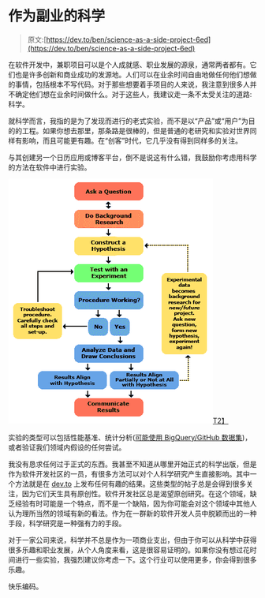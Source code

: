 # 作为副业的科学

> 原文:[https://dev.to/ben/science-as-a-side-project-6ed](https://dev.to/ben/science-as-a-side-project-6ed)

在软件开发中，兼职项目可以是个人成就感、职业发展的源泉，通常两者都有。它们也是许多创新和商业成功的发源地。人们可以在业余时间自由地做任何他们想做的事情，包括根本不写代码。对于那些想要着手项目的人来说，我注意到很多人并不确定他们想在业余时间做什么。对于这些人，我建议走一条不太受关注的道路:科学。

就科学而言，我指的是为了发现而进行的老式实验，而不是以“产品”或“用户”为目的的工程。如果你想去那里，那条路是很棒的，但是普通的老研究和实验对世界同样有影响，而且可能更有趣。在“创客”时代，它几乎没有得到同样多的关注。

与其创建另一个日历应用或博客平台，倒不是说这有什么错，我鼓励你考虑用科学的方法在软件中进行实验。

[![](img/b358438a91160561012e138b733595a2.png)T2】](https://res.cloudinary.com/practicaldev/image/fetch/s--_Z8IlN3X--/c_limit%2Cf_auto%2Cfl_progressive%2Cq_auto%2Cw_880/https://www.sciencebuddies.org/Files/5084/7/2013-updated_scientific-method-steps_v6_noheader.png)

实验的类型可以包括性能基准、统计分析([可能使用 BigQuery/GitHub 数据集](https://dev.to/walker/using-googles-bigquery-to-better-understand-the-python-ecosystem))，或者验证我们领域内假设的任何尝试。

我没有恳求任何过于正式的东西。我甚至不知道从哪里开始正式的科学出版，但是作为软件开发社区的一员，有很多方法可以对个人科学研究产生直接影响。其中一个方法就是在 [dev.to](https://dev.to/) 上发布任何有趣的结果。这些类型的帖子总是会得到很多关注，因为它们天生具有原创性。软件开发社区总是渴望原创研究。在这个领域，缺乏经验有时可能是一个特点，而不是一个缺陷，因为你可能会对这个领域中其他人认为理所当然的领域有新的看法。作为在一群新的软件开发人员中脱颖而出的一种手段，科学研究是一种强有力的手段。

对于一家公司来说，科学并不总是作为一项商业支出，但由于你可以从科学中获得很多乐趣和职业发展，从个人角度来看，这是很容易证明的。如果你没有想过花时间进行一些实验，我强烈建议你考虑一下。这个行业可以使用更多，你会得到很多乐趣。

快乐编码。